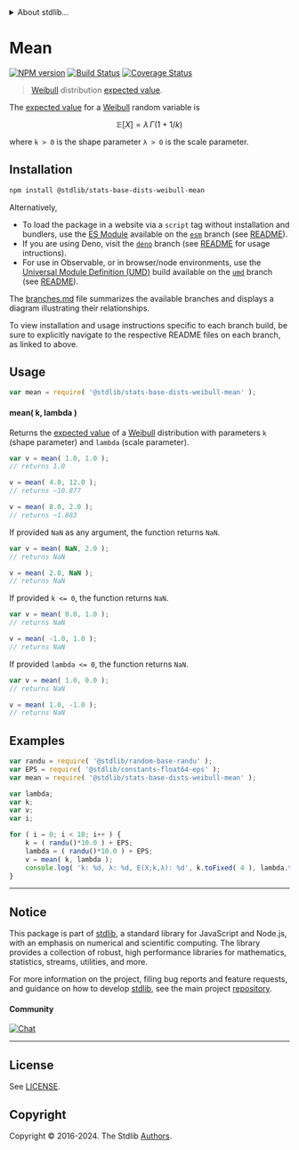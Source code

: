 <!--

@license Apache-2.0

Copyright (c) 2018 The Stdlib Authors.

Licensed under the Apache License, Version 2.0 (the "License");
you may not use this file except in compliance with the License.
You may obtain a copy of the License at

   http://www.apache.org/licenses/LICENSE-2.0

Unless required by applicable law or agreed to in writing, software
distributed under the License is distributed on an "AS IS" BASIS,
WITHOUT WARRANTIES OR CONDITIONS OF ANY KIND, either express or implied.
See the License for the specific language governing permissions and
limitations under the License.

-->


<details>
  <summary>
    About stdlib...
  </summary>
  <p>We believe in a future in which the web is a preferred environment for numerical computation. To help realize this future, we've built stdlib. stdlib is a standard library, with an emphasis on numerical and scientific computation, written in JavaScript (and C) for execution in browsers and in Node.js.</p>
  <p>The library is fully decomposable, being architected in such a way that you can swap out and mix and match APIs and functionality to cater to your exact preferences and use cases.</p>
  <p>When you use stdlib, you can be absolutely certain that you are using the most thorough, rigorous, well-written, studied, documented, tested, measured, and high-quality code out there.</p>
  <p>To join us in bringing numerical computing to the web, get started by checking us out on <a href="https://github.com/stdlib-js/stdlib">GitHub</a>, and please consider <a href="https://opencollective.com/stdlib">financially supporting stdlib</a>. We greatly appreciate your continued support!</p>
</details>

# Mean

[![NPM version][npm-image]][npm-url] [![Build Status][test-image]][test-url] [![Coverage Status][coverage-image]][coverage-url] <!-- [![dependencies][dependencies-image]][dependencies-url] -->

> [Weibull][weibull-distribution] distribution [expected value][expected-value].

<!-- Section to include introductory text. Make sure to keep an empty line after the intro `section` element and another before the `/section` close. -->

<section class="intro">

The [expected value][expected-value] for a [Weibull][weibull-distribution] random variable is

<!-- <equation class="equation" label="eq:weibull_expectation" align="center" raw="\mathbb{E}\left[ X \right] = \lambda \, \Gamma(1+1/k)" alt="Expected value for a Weibull distribution."> -->

```math
\mathbb{E}\left[ X \right] = \lambda \, \Gamma(1+1/k)
```

<!-- <div class="equation" align="center" data-raw-text="\mathbb{E}\left[ X \right] = \lambda \, \Gamma(1+1/k)" data-equation="eq:weibull_expectation">
    <img src="https://cdn.jsdelivr.net/gh/stdlib-js/stdlib@51534079fef45e990850102147e8945fb023d1d0/lib/node_modules/@stdlib/stats/base/dists/weibull/mean/docs/img/equation_weibull_expectation.svg" alt="Expected value for a Weibull distribution.">
    <br>
</div> -->

<!-- </equation> -->

where `k > 0` is the shape parameter `λ > 0` is the scale parameter.

</section>

<!-- /.intro -->

<!-- Package usage documentation. -->

<section class="installation">

## Installation

```bash
npm install @stdlib/stats-base-dists-weibull-mean
```

Alternatively,

-   To load the package in a website via a `script` tag without installation and bundlers, use the [ES Module][es-module] available on the [`esm`][esm-url] branch (see [README][esm-readme]).
-   If you are using Deno, visit the [`deno`][deno-url] branch (see [README][deno-readme] for usage intructions).
-   For use in Observable, or in browser/node environments, use the [Universal Module Definition (UMD)][umd] build available on the [`umd`][umd-url] branch (see [README][umd-readme]).

The [branches.md][branches-url] file summarizes the available branches and displays a diagram illustrating their relationships.

To view installation and usage instructions specific to each branch build, be sure to explicitly navigate to the respective README files on each branch, as linked to above.

</section>

<section class="usage">

## Usage

```javascript
var mean = require( '@stdlib/stats-base-dists-weibull-mean' );
```

#### mean( k, lambda )

Returns the [expected value][expected-value] of a [Weibull][weibull-distribution] distribution with parameters `k` (shape parameter) and `lambda` (scale parameter).

```javascript
var v = mean( 1.0, 1.0 );
// returns 1.0

v = mean( 4.0, 12.0 );
// returns ~10.877

v = mean( 8.0, 2.0 );
// returns ~1.883
```

If provided `NaN` as any argument, the function returns `NaN`.

```javascript
var v = mean( NaN, 2.0 );
// returns NaN

v = mean( 2.0, NaN );
// returns NaN
```

If provided `k <= 0`, the function returns `NaN`.

```javascript
var v = mean( 0.0, 1.0 );
// returns NaN

v = mean( -1.0, 1.0 );
// returns NaN
```

If provided `lambda <= 0`, the function returns `NaN`.

```javascript
var v = mean( 1.0, 0.0 );
// returns NaN

v = mean( 1.0, -1.0 );
// returns NaN
```

</section>

<!-- /.usage -->

<!-- Package usage notes. Make sure to keep an empty line after the `section` element and another before the `/section` close. -->

<section class="notes">

</section>

<!-- /.notes -->

<!-- Package usage examples. -->

<section class="examples">

## Examples

<!-- eslint no-undef: "error" -->

```javascript
var randu = require( '@stdlib/random-base-randu' );
var EPS = require( '@stdlib/constants-float64-eps' );
var mean = require( '@stdlib/stats-base-dists-weibull-mean' );

var lambda;
var k;
var v;
var i;

for ( i = 0; i < 10; i++ ) {
    k = ( randu()*10.0 ) + EPS;
    lambda = ( randu()*10.0 ) + EPS;
    v = mean( k, lambda );
    console.log( 'k: %d, λ: %d, E(X;k,λ): %d', k.toFixed( 4 ), lambda.toFixed( 4 ), v.toFixed( 4 ) );
}
```

</section>

<!-- /.examples -->

<!-- Section to include cited references. If references are included, add a horizontal rule *before* the section. Make sure to keep an empty line after the `section` element and another before the `/section` close. -->

<section class="references">

</section>

<!-- /.references -->

<!-- Section for related `stdlib` packages. Do not manually edit this section, as it is automatically populated. -->

<section class="related">

</section>

<!-- /.related -->

<!-- Section for all links. Make sure to keep an empty line after the `section` element and another before the `/section` close. -->


<section class="main-repo" >

* * *

## Notice

This package is part of [stdlib][stdlib], a standard library for JavaScript and Node.js, with an emphasis on numerical and scientific computing. The library provides a collection of robust, high performance libraries for mathematics, statistics, streams, utilities, and more.

For more information on the project, filing bug reports and feature requests, and guidance on how to develop [stdlib][stdlib], see the main project [repository][stdlib].

#### Community

[![Chat][chat-image]][chat-url]

---

## License

See [LICENSE][stdlib-license].


## Copyright

Copyright &copy; 2016-2024. The Stdlib [Authors][stdlib-authors].

</section>

<!-- /.stdlib -->

<!-- Section for all links. Make sure to keep an empty line after the `section` element and another before the `/section` close. -->

<section class="links">

[npm-image]: http://img.shields.io/npm/v/@stdlib/stats-base-dists-weibull-mean.svg
[npm-url]: https://npmjs.org/package/@stdlib/stats-base-dists-weibull-mean

[test-image]: https://github.com/stdlib-js/stats-base-dists-weibull-mean/actions/workflows/test.yml/badge.svg?branch=v0.2.2
[test-url]: https://github.com/stdlib-js/stats-base-dists-weibull-mean/actions/workflows/test.yml?query=branch:v0.2.2

[coverage-image]: https://img.shields.io/codecov/c/github/stdlib-js/stats-base-dists-weibull-mean/main.svg
[coverage-url]: https://codecov.io/github/stdlib-js/stats-base-dists-weibull-mean?branch=main

<!--

[dependencies-image]: https://img.shields.io/david/stdlib-js/stats-base-dists-weibull-mean.svg
[dependencies-url]: https://david-dm.org/stdlib-js/stats-base-dists-weibull-mean/main

-->

[chat-image]: https://img.shields.io/gitter/room/stdlib-js/stdlib.svg
[chat-url]: https://app.gitter.im/#/room/#stdlib-js_stdlib:gitter.im

[stdlib]: https://github.com/stdlib-js/stdlib

[stdlib-authors]: https://github.com/stdlib-js/stdlib/graphs/contributors

[umd]: https://github.com/umdjs/umd
[es-module]: https://developer.mozilla.org/en-US/docs/Web/JavaScript/Guide/Modules

[deno-url]: https://github.com/stdlib-js/stats-base-dists-weibull-mean/tree/deno
[deno-readme]: https://github.com/stdlib-js/stats-base-dists-weibull-mean/blob/deno/README.md
[umd-url]: https://github.com/stdlib-js/stats-base-dists-weibull-mean/tree/umd
[umd-readme]: https://github.com/stdlib-js/stats-base-dists-weibull-mean/blob/umd/README.md
[esm-url]: https://github.com/stdlib-js/stats-base-dists-weibull-mean/tree/esm
[esm-readme]: https://github.com/stdlib-js/stats-base-dists-weibull-mean/blob/esm/README.md
[branches-url]: https://github.com/stdlib-js/stats-base-dists-weibull-mean/blob/main/branches.md

[stdlib-license]: https://raw.githubusercontent.com/stdlib-js/stats-base-dists-weibull-mean/main/LICENSE

[weibull-distribution]: https://en.wikipedia.org/wiki/Weibull_distribution

[expected-value]: https://en.wikipedia.org/wiki/Expected_value

</section>

<!-- /.links -->
